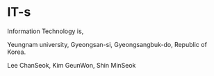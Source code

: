 # IT-s
Information Technology is,

Yeungnam university, Gyeongsan-si, Gyeongsangbuk-do, Republic of Korea.

Lee ChanSeok, Kim GeunWon, Shin MinSeok
